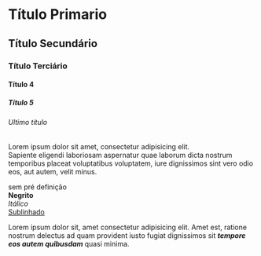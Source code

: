 <h1> Título Primario </h1>
<h2> Título Secundário </h2>
<h3> Título Terciário </h3>
<h4> Título 4 </h4>
<h5> Título 5  </h5>
<h6> Ultimo título </h6>

<p> 
 Lorem ipsum dolor sit amet, consectetur adipisicing elit. 
<br>
 Sapiente eligendi laboriosam aspernatur quae laborum dicta nostrum temporibus placeat voluptatibus voluptatem, iure dignissimos sint vero odio eos, aut autem, velit minus. </p>

 <span> sem pré definição </span>
 <br>
 <b> Negrito </b>
 <br>
 <i> Itálico </i>
 <br>
 <u> Sublinhado </u>
 <p>Lorem ipsum dolor sit, amet consectetur adipisicing elit. Amet est, ratione nostrum delectus ad quam provident iusto fugiat dignissimos sit <b><i>tempore eos autem quibusdam </i></b>  quasi minima.</p>

 <!-- 
     Lorem ipsum, dolor sit amet consectetur adipisicing elit. Ut labore saepe earum explicabo qui ab! Consequatur eveniet, beatae impedit itaque repellat debitis eius esse fugiat possimus doloremque repellendus quis perferendis?
 -->